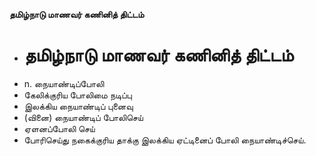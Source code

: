 **தமிழ்நாடு மாணவர் கணினித் திட்டம்**
- # தமிழ்நாடு மாணவர் கணினித் திட்டம்
- n. நையாண்டிப்போலி
- கேலிக்குரிய போலிமை நடிப்பு
- இலக்கிய நையாண்டிப் புனைவு
- (வினை) நையாண்டிப் போலிசெய்
- ஏளனப்போலி செய்
- போரிசெய்து நகைக்குரிய தாக்கு இலக்கிய ஏட்டினைப் போலி நையாண்டிச்செய்.

